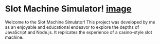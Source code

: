 # Slot Machine Simulator! [image](https://github.com/CarlosGuzman01/JavaScript-slot-machine-simulator/assets/120758068/5b1cbb00-9475-4c17-839c-dccbb44f4afb)


Welcome to the Slot Machine Simulator! This project was developed by me as an enjoyable and educational endeavor to explore the depths of JavaScript and Node.js. It replicates the experience of a casino-style slot machine.
